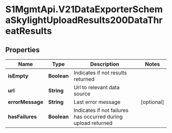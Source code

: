 # S1MgmtApi.V21DataExporterSchemaSkylightUploadResults200DataThreatResults

## Properties
Name | Type | Description | Notes
------------ | ------------- | ------------- | -------------
**isEmpty** | **Boolean** | Indicates if not results returned | 
**url** | **String** | Url to relevant data source | 
**errorMessage** | **String** | Last error message | [optional] 
**hasFailures** | **Boolean** | Indicates if not failures has occurred during upload returned | 



